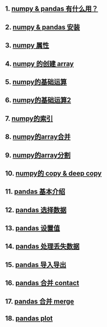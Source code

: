 ## 1. [numpy & pandas 有什么用？](https://www.youtube.com/watch?v=To3YL92HZyc&list=PLXO45tsB95cKKyC45gatc8wEc3Ue7BlI4&index=1)
## 2. [numpy & pandas 安装](https://www.youtube.com/watch?v=JauGYB-Bzuw&list=PLXO45tsB95cKKyC45gatc8wEc3Ue7BlI4&index=2)
## 3. [numpy 属性](https://www.youtube.com/watch?v=mf7ktBLwaJs&list=PLXO45tsB95cKKyC45gatc8wEc3Ue7BlI4&index=3)
## 4. [numpy 的创建 array](https://www.youtube.com/watch?v=2TkMujKoDPI&list=PLXO45tsB95cKKyC45gatc8wEc3Ue7BlI4&index=4)
## 5. [numpy的基础运算](https://www.youtube.com/watch?v=4QgQaNtuZLA&index=5&list=PLXO45tsB95cKKyC45gatc8wEc3Ue7BlI4)
## 6. [numpy的基础运算2](https://www.youtube.com/watch?v=T9es_lniLl0&list=PLXO45tsB95cKKyC45gatc8wEc3Ue7BlI4&index=6)
## 7. [numpy的索引](https://www.youtube.com/watch?v=82Tva71Lm1E&list=PLXO45tsB95cKKyC45gatc8wEc3Ue7BlI4&index=7)
## 8. [numpy的array合并](https://www.youtube.com/watch?v=ttSUtDTjDyI&index=8&list=PLXO45tsB95cKKyC45gatc8wEc3Ue7BlI4)
## 9. [numpy的array分割](https://www.youtube.com/watch?v=o1j-biEc1Pc&index=9&list=PLXO45tsB95cKKyC45gatc8wEc3Ue7BlI4)
## 10. [numpy的 copy & deep copy](https://www.youtube.com/watch?v=lXmiDyktnCA&list=PLXO45tsB95cKKyC45gatc8wEc3Ue7BlI4&index=10)
## 11. [pandas 基本介绍](https://www.youtube.com/watch?v=R6oAP8A2lNQ&list=PLXO45tsB95cKKyC45gatc8wEc3Ue7BlI4&index=11)
## 12. [pandas 选择数据](https://www.youtube.com/watch?v=BRps4z_EJO0&index=12&list=PLXO45tsB95cKKyC45gatc8wEc3Ue7BlI4)
## 13. [pandas 设置值](https://www.youtube.com/watch?v=HuGMmE97LnY&index=13&list=PLXO45tsB95cKKyC45gatc8wEc3Ue7BlI4)
## 14. [pandas 处理丢失数据](https://www.youtube.com/watch?v=H9jqCR4z7Pw&list=PLXO45tsB95cKKyC45gatc8wEc3Ue7BlI4&index=14)
## 15. [pandas 导入导出](https://www.youtube.com/watch?v=Vb2aR_t957E&index=15&list=PLXO45tsB95cKKyC45gatc8wEc3Ue7BlI4)
## 16. [pandas 合并 contact](https://www.youtube.com/watch?v=DcyFh2m3g6c&index=16&list=PLXO45tsB95cKKyC45gatc8wEc3Ue7BlI4)
## 17. [pandas 合并 merge](https://www.youtube.com/watch?v=Y2xmMG_jXnc&list=PLXO45tsB95cKKyC45gatc8wEc3Ue7BlI4&index=17)
## 18. [pandas plot](https://www.youtube.com/watch?v=SCMLObsel5I&list=PLXO45tsB95cKKyC45gatc8wEc3Ue7BlI4&index=18)


